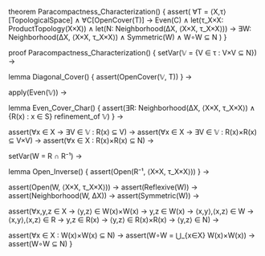 theorem Paracompactness_Characterization() {
  assert(
    ∀T = ⟨X,τ⟩ [TopologicalSpace] ∧
    ∀C[OpenCover(T)] → Even(C) ∧
    let(τ_X×X: ProductTopology(X×X)) ∧
    let(N: Neighborhood(ΔX, ⟨X×X, τ_X×X⟩)) →
    ∃W: Neighborhood(ΔX, ⟨X×X, τ_X×X⟩) ∧
    Symmetric(W) ∧
    W∘W ⊆ N
  )
}

proof Paracompactness_Characterization() {
  setVar(𝕍 = {V ∈ τ : V×V ⊆ N}) →
  
  lemma Diagonal_Cover() {
    assert(OpenCover(𝕍, T))
  } →
  
  apply(Even(𝕍)) →
  
  lemma Even_Cover_Char() {
    assert(∃R: Neighborhood(ΔX, ⟨X×X, τ_X×X⟩) ∧
           {R(x) : x ∈ S} refinement_of 𝕍)
  } →
  
  assert(∀x ∈ X → ∃V ∈ 𝕍 : R(x) ⊆ V) →
  assert(∀x ∈ X → ∃V ∈ 𝕍 : R(x)×R(x) ⊆ V×V) →
  assert(∀x ∈ X : R(x)×R(x) ⊆ N) →
  
  setVar(W = R ∩ R⁻¹) →
  
  lemma Open_Inverse() {
    assert(Open(R⁻¹, ⟨X×X, τ_X×X⟩))
  } →
  
  assert(Open(W, ⟨X×X, τ_X×X⟩)) →
  assert(Reflexive(W)) →
  assert(Neighborhood(W, ΔX)) →
  assert(Symmetric(W)) →
  
  assert(∀x,y,z ∈ X → 
    ⟨y,z⟩ ∈ W(x)×W(x) →
    y,z ∈ W(x) →
    ⟨x,y⟩,⟨x,z⟩ ∈ W →
    ⟨x,y⟩,⟨x,z⟩ ∈ R →
    y,z ∈ R(x) →
    ⟨y,z⟩ ∈ R(x)×R(x) →
    ⟨y,z⟩ ∈ N) →
    
  assert(∀x ∈ X : W(x)×W(x) ⊆ N) →
  assert(W∘W = ⋃_{x∈X} W(x)×W(x)) →
  assert(W∘W ⊆ N)
}